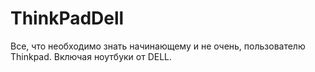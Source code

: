 # ThinkPadDell
Все, что необходимо знать начинающему и не очень, пользователю Thinkpad. Включая ноутбуки от DELL.

